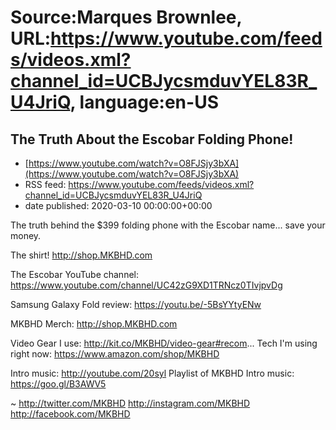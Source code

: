 # Source:Marques Brownlee, URL:https://www.youtube.com/feeds/videos.xml?channel_id=UCBJycsmduvYEL83R_U4JriQ, language:en-US

## The Truth About the Escobar Folding Phone!
 - [https://www.youtube.com/watch?v=O8FJSjy3bXA](https://www.youtube.com/watch?v=O8FJSjy3bXA)
 - RSS feed: https://www.youtube.com/feeds/videos.xml?channel_id=UCBJycsmduvYEL83R_U4JriQ
 - date published: 2020-03-10 00:00:00+00:00

The truth behind the $399 folding phone with the Escobar name... save your money.

The shirt! http://shop.MKBHD.com

The Escobar YouTube channel: https://www.youtube.com/channel/UC42zG9XD1TRNcz0TIvjpvDg

Samsung Galaxy Fold review: https://youtu.be/-5BsYYtyENw

MKBHD Merch: http://shop.MKBHD.com

Video Gear I use: http://kit.co/MKBHD/video-gear#recom...
Tech I'm using right now: https://www.amazon.com/shop/MKBHD

Intro music: http://youtube.com/20syl
Playlist of MKBHD Intro music: https://goo.gl/B3AWV5

~
http://twitter.com/MKBHD
http://instagram.com/MKBHD
http://facebook.com/MKBHD

